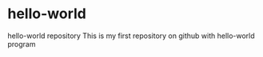 # hello-world
hello-world repository
This is my first repository on github with hello-world program
